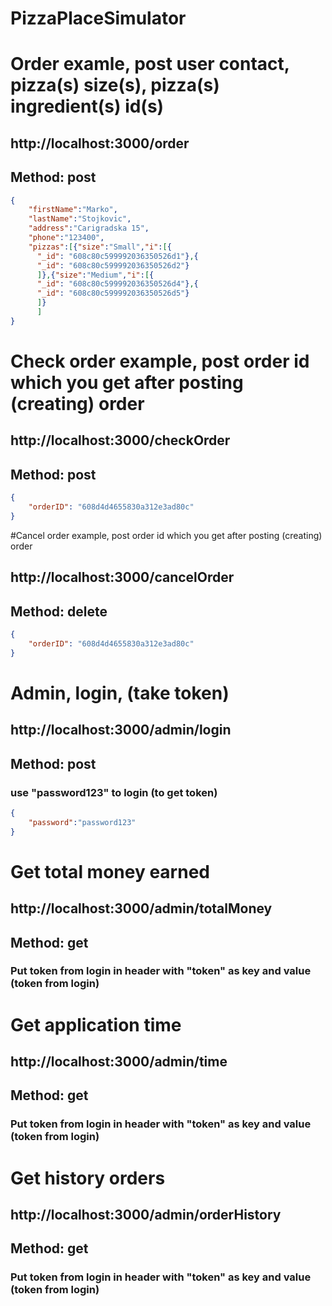 # PizzaPlaceSimulator

# Order examle, post user contact, pizza(s) size(s), pizza(s) ingredient(s) id(s)
## http://localhost:3000/order 
## Method: post
```json
{
    "firstName":"Marko",
    "lastName":"Stojkovic",
    "address":"Carigradska 15",
    "phone":"123400",
    "pizzas":[{"size":"Small","i":[{  
      "_id": "608c80c599992036350526d1"},{  
      "_id": "608c80c599992036350526d2"}
      ]},{"size":"Medium","i":[{  
      "_id": "608c80c599992036350526d4"},{  
      "_id": "608c80c599992036350526d5"}
      ]}
      ]
}
```

# Check order example, post order id which you get after posting (creating) order
## http://localhost:3000/checkOrder
## Method: post
```json
{
    "orderID": "608d4d4655830a312e3ad80c"
}
```

#Cancel order example, post order id which you get after posting (creating) order
## http://localhost:3000/cancelOrder
## Method: delete

```json
{
    "orderID": "608d4d4655830a312e3ad80c"
}
```

# Admin, login, (take token)

## http://localhost:3000/admin/login
## Method: post
### use "password123" to login (to get token)

```json
{
    "password":"password123"
}
```
# Get total money earned

## http://localhost:3000/admin/totalMoney
## Method: get
### Put token from login in header with "token" as key and value (token from login)


# Get application time

## http://localhost:3000/admin/time
## Method: get
### Put token from login in header with "token" as key and value (token from login)

# Get history orders

## http://localhost:3000/admin/orderHistory
## Method: get
### Put token from login in header with "token" as key and value (token from login)

